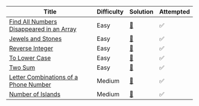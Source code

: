 | Title                                                                | Difficulty | Solution                | Attempted |
| -------------------------------------------------------------------- | -----------| ----------------------- | --------- |
| [Find All Numbers Disappeared in an Array](https://leetcode.com/problems/find-all-numbers-disappeared-in-an-array/)| Easy | [📖](FindAllNumbersDisappearedInAnArray.py) | ✅ |
| [Jewels and Stones](https://leetcode.com/problems/jewels-and-stones/)| Easy       | [📖](JewelsAndStones.py) | ✅        |
| [Reverse Integer](https://leetcode.com/problems/reverse-integer)     | Easy       | [📖](Reverse-Integer.py) | ✅        |
| [To Lower Case](https://leetcode.com/problems/to-lower-case/)        | Easy       | [📖](to-lower-case.py)   | ✅        |
| [Two Sum](https://leetcode.com/problems/two-sum/)                    | Easy       | [📖](two-sum.py)         | ✅        |
| [Letter Combinations of a Phone Number](https://leetcode.com/problems/letter-combinations-of-a-phone-number/)| Medium     | [📖](LetterCombinationsofaPhoneNumber.py) |  ✅        |
| [Number of Islands](https://leetcode.com/problems/number-of-islands/)| Medium     | [📖](NumberofIslands.py) | ✅        |
